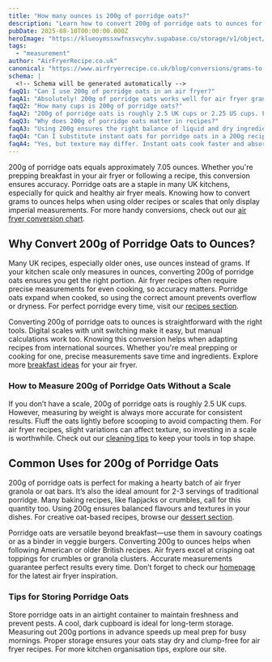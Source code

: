 ```yaml
---
title: "How many ounces is 200g of porridge oats?"
description: "Learn how to convert 200g of porridge oats to ounces for perfect air fryer breakfasts. Includes UK conversions and handy tips!"
pubDate: 2025-08-10T00:00:00.000Z
heroImage: "https://klueoymssxwfnxsvcyhv.supabase.co/storage/v1/object/public/Shmucket/how-many-ounces-is-200g-porridge-oats.webp"
tags:
  - "measurement"
author: "AirFryerRecipe.co.uk"
canonical: "https://www.airfryerrecipe.co.uk/blog/conversions/grams-to-ounces/how-many-ounces-is-200g-porridge-oats"
schema: |
  <!-- Schema will be generated automatically -->
faqQ1: "Can I use 200g of porridge oats in an air fryer?"
faqA1: "Absolutely! 200g of porridge oats works well for air fryer granola, oat bars, or crumble toppings. Just ensure even spreading in the basket for consistent cooking. Preheating the air fryer helps achieve a crispy texture."
faqQ2: "How many cups is 200g of porridge oats?"
faqA2: "200g of porridge oats is roughly 2.5 UK cups or 2.25 US cups. For accuracy, fluff the oats before measuring and avoid packing them down. Weight measurements are always more precise for recipes."
faqQ3: "Why does 200g of porridge oats matter in recipes?"
faqA3: "Using 200g ensures the right balance of liquid and dry ingredients, especially in air fryer recipes. Too many oats can make dishes dry, while too few may lack texture. Precise measurements guarantee consistent results."
faqQ4: "Can I substitute instant oats for porridge oats in a 200g recipe?"
faqA4: "Yes, but texture may differ. Instant oats cook faster and absorb less liquid, so adjust cooking times in the air fryer. For best results, stick to porridge oats unless the recipe specifies otherwise."
---
```

<p>200g of porridge oats equals approximately 7.05 ounces. Whether you're prepping breakfast in your air fryer or following a recipe, this conversion ensures accuracy. Porridge oats are a staple in many UK kitchens, especially for quick and healthy air fryer meals. Knowing how to convert grams to ounces helps when using older recipes or scales that only display imperial measurements. For more handy conversions, check out our <a href=https://www.airfryerrecipe.co.uk/air-fryer-conversion-chart>air fryer conversion chart</a>.</p>  

<h2>Why Convert 200g of Porridge Oats to Ounces?</h2>  
<p>Many UK recipes, especially older ones, use ounces instead of grams. If your kitchen scale only measures in ounces, converting 200g of porridge oats ensures you get the right portion. Air fryer recipes often require precise measurements for even cooking, so accuracy matters. Porridge oats expand when cooked, so using the correct amount prevents overflow or dryness. For perfect porridge every time, visit our <a href=https://www.airfryerrecipe.co.uk/recipes>recipes section</a>.</p>  

<p>Converting 200g of porridge oats to ounces is straightforward with the right tools. Digital scales with unit switching make it easy, but manual calculations work too. Knowing this conversion helps when adapting recipes from international sources. Whether you're meal prepping or cooking for one, precise measurements save time and ingredients. Explore more <a href=https://www.airfryerrecipe.co.uk/recipe-category/breakfast>breakfast ideas</a> for your air fryer.</p>  

<h3>How to Measure 200g of Porridge Oats Without a Scale</h3>  
<p>If you don’t have a scale, 200g of porridge oats is roughly 2.5 UK cups. However, measuring by weight is always more accurate for consistent results. Fluff the oats lightly before scooping to avoid compacting them. For air fryer recipes, slight variations can affect texture, so investing in a scale is worthwhile. Check out our <a href=https://www.airfryerrecipe.co.uk/air-fryer-cleaner>cleaning tips</a> to keep your tools in top shape.</p>  

<h2>Common Uses for 200g of Porridge Oats</h2>  
<p>200g of porridge oats is perfect for making a hearty batch of air fryer granola or oat bars. It’s also the ideal amount for 2-3 servings of traditional porridge. Many baking recipes, like flapjacks or crumbles, call for this quantity too. Using 200g ensures balanced flavours and textures in your dishes. For creative oat-based recipes, browse our <a href=https://www.airfryerrecipe.co.uk/recipe-category/dessert>dessert section</a>.</p>  

<p>Porridge oats are versatile beyond breakfast—use them in savoury coatings or as a binder in veggie burgers. Converting 200g to ounces helps when following American or older British recipes. Air fryers excel at crisping oat toppings for crumbles or granola clusters. Accurate measurements guarantee perfect results every time. Don’t forget to check our <a href=https://www.airfryerrecipe.co.uk>homepage</a> for the latest air fryer inspiration.</p>  

<h3>Tips for Storing Porridge Oats</h3>  
<p>Store porridge oats in an airtight container to maintain freshness and prevent pests. A cool, dark cupboard is ideal for long-term storage. Measuring out 200g portions in advance speeds up meal prep for busy mornings. Proper storage ensures your oats stay dry and clump-free for air fryer recipes. For more kitchen organisation tips, explore our site.</p>
